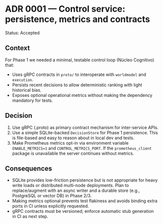 # ADR 0001 — Control service: persistence, metrics and contracts

Status: Accepted

Context
-------
For Phase 1 we needed a minimal, testable control loop (Núcleo Cognitivo) that:

- Uses gRPC contracts in `proto/` to interoperate with `worldmodel` and `execution`.
- Persists recent decisions to allow deterministic ranking with light historical bias.
- Exposes optional operational metrics without making the dependency mandatory for tests.

Decision
--------

1. Use gRPC (.proto) as primary contract mechanism for inter-service APIs.
2. Use a simple SQLite-backed `DecisionStore` for Phase 1 persistence. This is file-based and easy to reason about in local dev and tests.
3. Make Prometheus metrics opt-in via environment variable `ENABLE_METRICS=1` and `CONTROL_METRICS_PORT`. If the `prometheus_client` package is unavailable the server continues without metrics.

Consequences
------------

- SQLite provides low-friction persistence but is not appropriate for heavy write loads or distributed multi-node deployments. Plan to replace/augment with an async writer and a durable store (e.g., PostgreSQL or vector DB) in Phase 2/3.
- Making metrics optional prevents test flakiness and avoids binding extra ports in CI unless explicitly requested.
- gRPC contracts must be versioned; enforce automatic stub generation in CI as next step.
